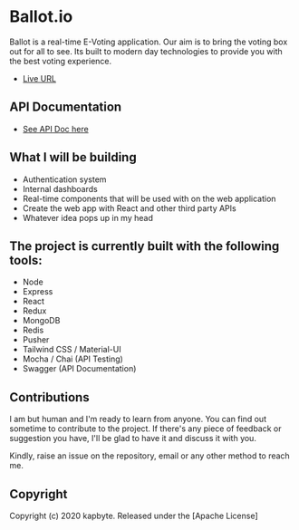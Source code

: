 # Ballot.io

Ballot is a real-time E-Voting application. Our aim is to bring the voting box out for all to see. Its built to modern day technologies to provide you with the best voting experience.

* [Live URL](https://ballot-io.netlify.app)

## API Documentation
* [See API Doc here](https://ballot-io.herokuapp.com/api/v1/#/)


## What I will be building

- Authentication system
- Internal dashboards
- Real-time components that will be used with on the web application
- Create the web app with React and other third party APIs
- Whatever idea pops up in my head

## The project is currently built with the following tools:

- Node
- Express
- React
- Redux
- MongoDB
- Redis
- Pusher 
- Tailwind CSS / Material-UI
- Mocha / Chai (API Testing)
- Swagger (API Documentation)


## Contributions

I am but human and I'm ready to learn from anyone. You can find out sometime to contribute to the project. If there's any piece of feedback or suggestion you have, I'll be glad to have it and discuss it with you.

Kindly, raise an issue on the repository, email or any other method to reach me.

## Copyright

Copyright (c) 2020 kapbyte. Released under the [Apache License]

